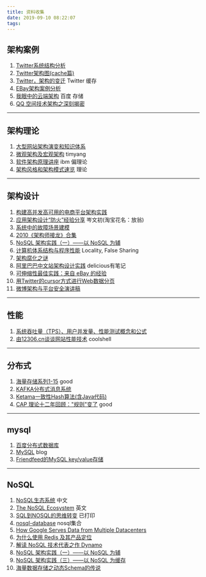 ```yaml
---
title: 资料收集
date: 2019-09-10 08:22:07
tags:
---
```


<p></p>
<!-- more -->

## 架构案例
1. [Twitter系统结构分析](https://www.cnblogs.com/commond/archive/2010/04/12/1710603.html)
2. [Twitter架构图(cache篇)](https://timyang.net/architecture/twitter-cache-architecture/)
3. [Twitter，架构的变迁](https://www.infoq.cn/article/2009/06/Twitter-Architecture/)  Twitter  缓存
4. [EBay架构案例分析](https://www.jdon.com/artichect/ebay.html)
5. [我眼中的云端架构](https://www.infoq.cn/article/xw-cloud-in-my-view/)  百度  存储
6. [QQ 空间技术架构之深刻揭密](https://www.infoq.cn/article/qzone-architecture/)

---
## 架构理论
1. [大型网站架构演变和知识体系](http://www.blogjava.net/BlueDavy/archive/2008/09/03/226749.html)
2. [微观架构及宏观架构](https://timyang.net/architecture/micro-vs-macro/)  timyang
3. [软件架构原理讲座](https://wenku.baidu.com/view/f5427074f46527d3240ce0b5.html)  ibm 偏理论
4. [架构风格和架构模式速览](https://www.infoq.cn/article/2009/02/Architectural-Styles-Patterns/)  理论

-----
## 架构设计
1. [构建高并发高可用的电商平台架构实践](http://www.doc88.com/p-3176763983077.html)
2. [应用架构设计“防火”经验分享](https://blog.csdn.net/cenwenchu79/article/details/4488374)   岑文初(淘宝花名：放翁)
3. [系统中的故障场景建模](https://www.infoq.cn/article/system_failure_modeling/)
4. [2010《架构师接龙》合集](https://wenku.baidu.com/view/fc8afe28647d27284b735104.html)
5. [NoSQL 架构实践（一）——以 NoSQL 为辅](https://www.infoq.cn/article/2011/02/nosql-architecture-practice/)
6. [计算机体系结构与程序性能](http://blog.zhaojie.me/2009/01/system-architecture-and-program-performance.html)   Locality, False Sharing
7. [架构腐化之谜](https://www.infoq.cn/article/cjz-architecture-corruption/)
9. [阿里巴巴中文站架构设计实践]()  delicious有笔记
10. [可伸缩性最佳实践：来自 eBay 的经验](https://www.infoq.cn/article/ebay-scalability-best-practices/)
11. [用Twitter的cursor方式进行Web数据分页](https://timyang.net/web/pagination/)
12. [微博架构与平台安全演讲稿](https://timyang.net/architecture/weibo/)

-----
## 性能
1. [系统吞吐量（TPS）、用户并发量、性能测试概念和公式](http://www.ha97.com/5095.html)
2. [由12306.cn谈谈网站性能技术](https://coolshell.cn/articles/6470.html)  coolshell



-----
## 分布式

1. [海量存储系列1-15](http://www.docin.com/p-532877866.html)  good
2. [KAFKA分布式消息系统](http://blog.chinaunix.net/uid-20196318-id-2420884.html)
3. [Ketama一致性Hash算法(含Java代码)](https://www.iteye.com/topic/684087)
4. [CAP 理论十二年回顾："规则"变了](https://www.infoq.cn/article/cap-twelve-years-later-how-the-rules-have-changed/) good

---

## mysql
1. [百度分布式数据库](https://wenku.baidu.com/view/9daa2b8102d276a200292e9c.html)
2. [MySQL](http://imysql.cn/?q=node/96)  blog
3. [Friendfeed的MySQL key/value存储](https://timyang.net/data/friendfeed-mysql-schema-less/)  

---

## NoSQL
1. [NoSQL生态系统](https://www.cnblogs.com/zhenjing/archive/2012/04/09/noSQL.html) 中文
2. [The NoSQL Ecosystem](http://www.aosabook.org/en/nosql.html)  英文
3. [SQL到NOSQL的思维转变](https://blog.csdn.net/lskyne/article/details/8930772)  已打印
4. [nosql-database](http://nosql-database.org/)  nosql集合
5. [How Google Serves Data from Multiple Datacenters](http://highscalability.com/blog/2009/8/24/how-google-serves-data-from-multiple-datacenters.html)
6. [为什么使用 Redis 及其产品定位](https://www.infoq.cn/article/tq-why-choose-redis/)
7. [解读 NoSQL 技术代表之作 Dynamo](https://www.infoq.cn/article/nosql-dynamo/)
8. [NoSQL 架构实践（一）——以 NoSQL 为辅](https://www.infoq.cn/article/2011/02/nosql-architecture-practice/)
9. [NoSQL 架构实践（三）——以 NoSQL 为缓存](https://www.infoq.cn/article/2011/03/nosql-architecture-practice-3/)
10. [海量数据存储之动态Schema的传说](https://www.iteye.com/blog/forchenyun-1018324)

